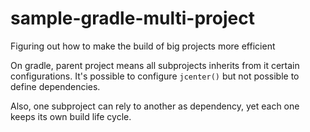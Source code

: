 # sample-gradle-multi-project

Figuring out how to make the build of big projects more efficient

On gradle, parent project means all subprojects inherits from it certain configurations.
It's possible to configure `jcenter()` but not possible to define dependencies.

Also, one subproject can rely to another as dependency, yet each one keeps its own build life cycle.


